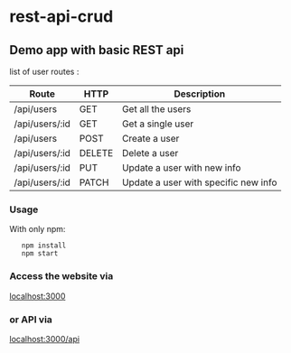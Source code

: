 # rest-api-crud

## Demo app with basic REST api

list of user routes :

| Route          | HTTP   | Description                          |
|----------------|--------|--------------------------------------|
| /api/users     | GET    | Get all the users                    |
| /api/users/:id | GET    | Get a single user                    |
| /api/users     | POST   | Create a user                        |
| /api/users/:id | DELETE | Delete a user                        |
| /api/users/:id | PUT    | Update a user with new info          |
| /api/users/:id | PATCH  | Update a user with specific new info |

### Usage
With only npm:

```
   npm install 
   npm start
```

### Access the website via 
[localhost:3000](localhost:3000)
### or API via
[localhost:3000/api](localhost:3000/api)



